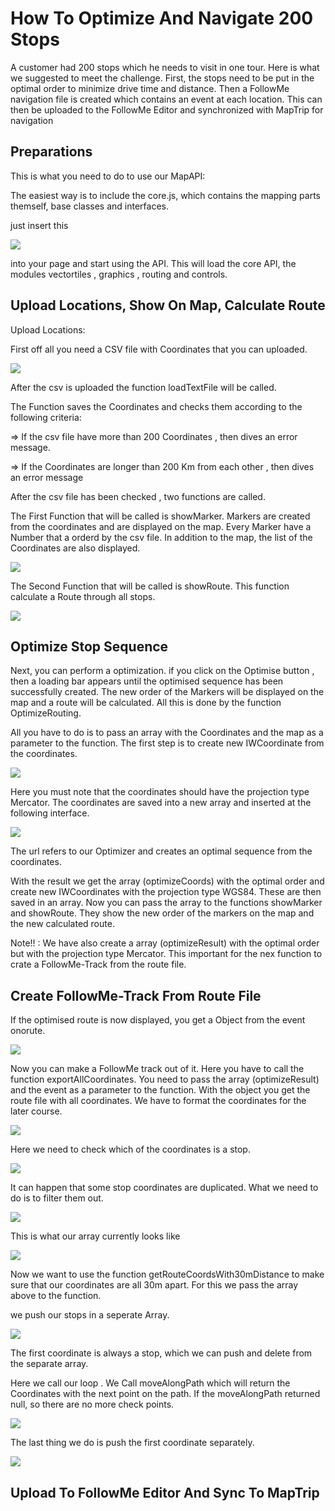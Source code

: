 # How To Optimize And Navigate 200 Stops

A customer had 200 stops which he needs to visit in one tour. Here is what we suggested to meet the challenge. First, the stops need to be put in the optimal order to minimize drive time and distance. Then a FollowMe navigation file is created which contains an event at each location. This can then be uploaded to the FollowMe Editor and synchronized with MapTrip for navigation

## Preparations

This is what you need to do to use our MapAPI:

The easiest way is to include the core.js, which contains the mapping parts themself, base classes and interfaces.

just insert this 

![](readme_png/MapAPILink.PNG)

into your page and start using the API. This will load the core API, the modules vectortiles , graphics , routing and controls.

## Upload Locations, Show On Map, Calculate Route

Upload Locations: 

First off all you need a CSV file with Coordinates that you can uploaded. 

![](readme_png/uploadContainer.PNG)

After the csv is uploaded the function loadTextFile will be called. 

The Function saves the Coordinates and checks them according to the following criteria:

=> If the csv file have more than 200 Coordinates , then dives an error message.

=> If the Coordinates are longer than 200 Km from each other , then dives an error message

After the csv file has been checked , two functions are called.

The First Function that will be called is showMarker. Markers are created from the coordinates and are displayed on the map. Every Marker have a Number that a orderd by the csv file. In addition to the map, the list of the Coordinates are also displayed.

![](readme_png/showMarker.PNG)

The Second Function that will be called is showRoute. This function calculate a Route through all stops.

![](readme_png/showRoute.PNG)

## Optimize Stop Sequence

Next, you can perform a optimization. if you click on the Optimise button , then a loading bar appears until the optimised sequence has been successfully created. The new order of the Markers will be displayed on the map and a route will be calculated. All this is done by the function OptimizeRouting.

All you have to do is to pass an array with the Coordinates and the map as a parameter to the function. 
The first step is to create new IWCoordinate from the coordinates.

![](readme_png/ArrayForOptimize.PNG)

Here you must note that the coordinates should have the projection type Mercator.
The coordinates are saved into a new array and inserted at the following interface.

![](readme_png/optimizationurl.PNG)

The url refers to our Optimizer and creates an optimal sequence from the coordinates.

With the result we get the array (optimizeCoords) with the optimal order and create new IWCoordinates with the projection type WGS84. These are then saved in an array. Now you can pass the array to the functions showMarker and showRoute. They show the new order of the markers on the map and the new calculated route.

Note!! : We have also create a array (optimizeResult) with the optimal order but with the projection type Mercator. This important for the nex function to crate a FollowMe-Track from the route file.



## Create FollowMe-Track From Route File
If the optimised route is now displayed, you get a Object from the event onorute.

![](readme_png/EventOnroute.PNG)

Now you can make a FollowMe track out of it. Here you have to call the function exportAllCoordinates. You need to pass the array (optimizeResult) and the event as a parameter to the function.
With the object you get the route file with all coordinates.
We have to format the coordinates for the later course.

![](readme_png/exportAllCoordinates1.PNG)

Here we need to check which of the coordinates is a stop.

![](readme_png/exportAllCoordinates2.PNG)

It can happen that some stop coordinates are duplicated. What we need to do is to filter them out.

![](readme_png/exportAllCoordinates3.PNG)

This is what our array currently looks like

![](readme_png/ArrayExample.PNG)


Now we want to use the function getRouteCoordsWith30mDistance to make sure that our coordinates are all 30m apart. For this we pass the array above to the function.

we push our stops in a seperate Array. 

![](readme_png/RouteCoords30mDistance.PNG)

The first coordinate is always a stop, which we can push and delete from the separate array.

Here we call our loop . We Call moveAlongPath which will return the Coordinates with the next point on the path. If the moveAlongPath returned null, so there are no more check points.

![](readme_png/RouteCoords30mDistance2.PNG)

The last thing we do is push the first coordinate separately.  

![](readme_png/RouteCoords30mDistanc3.PNG)

## Upload To FollowMe Editor And Sync To MapTrip